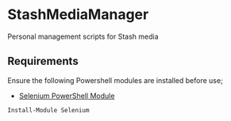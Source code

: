 # StashMediaManager

Personal management scripts for Stash media

## Requirements

Ensure the following Powershell modules are installed before use;

- [Selenium PowerShell Module](https://github.com/adamdriscoll/selenium-powershell)

```
Install-Module Selenium
```
